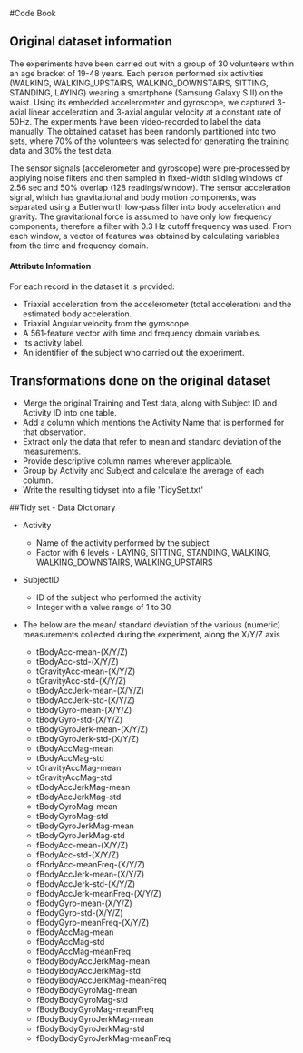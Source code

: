 #Code Book

## Original dataset information
The experiments have been carried out with a group of 30 volunteers within an age bracket of 19-48 years. Each person performed six activities (WALKING, WALKING_UPSTAIRS, WALKING_DOWNSTAIRS, SITTING, STANDING, LAYING) wearing a smartphone (Samsung Galaxy S II) on the waist. Using its embedded accelerometer and gyroscope, we captured 3-axial linear acceleration and 3-axial angular velocity at a constant rate of 50Hz. The experiments have been video-recorded to label the data manually. The obtained dataset has been randomly partitioned into two sets, where 70% of the volunteers was selected for generating the training data and 30% the test data. 

The sensor signals (accelerometer and gyroscope) were pre-processed by applying noise filters and then sampled in fixed-width sliding windows of 2.56 sec and 50% overlap (128 readings/window). The sensor acceleration signal, which has gravitational and body motion components, was separated using a Butterworth low-pass filter into body acceleration and gravity. The gravitational force is assumed to have only low frequency components, therefore a filter with 0.3 Hz cutoff frequency was used. From each window, a vector of features was obtained by calculating variables from the time and frequency domain.
	
#### Attribute Information 
For each record in the dataset it is provided: 
* Triaxial acceleration from the accelerometer (total acceleration) and the estimated body acceleration. 
* Triaxial Angular velocity from the gyroscope. 
* A 561-feature vector with time and frequency domain variables. 
* Its activity label. 
* An identifier of the subject who carried out the experiment.
	
## Transformations done on the original dataset
* Merge the original Training and Test data, along with Subject ID and Activity ID into one table.
* Add a column which mentions the Activity Name that is performed for that observation.
* Extract only the data that refer to mean and standard deviation of the measurements.
* Provide descriptive column names wherever applicable.
* Group by Activity and Subject and calculate the average of each column.
* Write the resulting tidyset into a file 'TidySet.txt'
	
##Tidy set - Data Dictionary

- Activity
	* Name of the activity performed by the subject
	* Factor with 6 levels - LAYING, SITTING, STANDING, WALKING, WALKING_DOWNSTAIRS, WALKING_UPSTAIRS
			
- SubjectID
	* ID of the subject who performed the activity
	* Integer with a value range of 1 to 30

- The below are the mean/ standard deviation of the various (numeric) measurements collected during the experiment, along the X/Y/Z axis
	* tBodyAcc-mean-(X/Y/Z)
	* tBodyAcc-std-(X/Y/Z)
	* tGravityAcc-mean-(X/Y/Z)
	* tGravityAcc-std-(X/Y/Z)
	* tBodyAccJerk-mean-(X/Y/Z)
	* tBodyAccJerk-std-(X/Y/Z)
	* tBodyGyro-mean-(X/Y/Z)
	* tBodyGyro-std-(X/Y/Z)
	* tBodyGyroJerk-mean-(X/Y/Z)
	* tBodyGyroJerk-std-(X/Y/Z)
	* tBodyAccMag-mean
	* tBodyAccMag-std
	* tGravityAccMag-mean
	* tGravityAccMag-std
	* tBodyAccJerkMag-mean
	* tBodyAccJerkMag-std
	* tBodyGyroMag-mean
	* tBodyGyroMag-std
	* tBodyGyroJerkMag-mean
	* tBodyGyroJerkMag-std
	* fBodyAcc-mean-(X/Y/Z)
	* fBodyAcc-std-(X/Y/Z)
	* fBodyAcc-meanFreq-(X/Y/Z)
	* fBodyAccJerk-mean-(X/Y/Z)
	* fBodyAccJerk-std-(X/Y/Z)
	* fBodyAccJerk-meanFreq-(X/Y/Z)
	* fBodyGyro-mean-(X/Y/Z)
	* fBodyGyro-std-(X/Y/Z)
	* fBodyGyro-meanFreq-(X/Y/Z)
	* fBodyAccMag-mean
	* fBodyAccMag-std
	* fBodyAccMag-meanFreq
	* fBodyBodyAccJerkMag-mean
	* fBodyBodyAccJerkMag-std
	* fBodyBodyAccJerkMag-meanFreq
	* fBodyBodyGyroMag-mean
	* fBodyBodyGyroMag-std
	* fBodyBodyGyroMag-meanFreq
	* fBodyBodyGyroJerkMag-mean
	* fBodyBodyGyroJerkMag-std
	* fBodyBodyGyroJerkMag-meanFreq



 
			